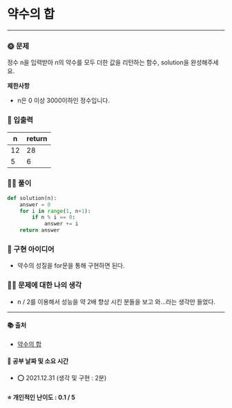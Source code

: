 # 약수의 합

-------
### 🌞 문제
정수 n을 입력받아 n의 약수를 모두 더한 값을 리턴하는 함수, solution을 완성해주세요.

<b>제한사항</b>  
- n은 0 이상 3000이하인 정수입니다.

### 📝 입출력
|n|return|
|---|---|
|12|28|
|5|6|

### 👩‍💻 풀이
```python
def solution(n):
    answer = 0
    for i in range(1, n+1):
        if n % i == 0:
            answer += i
    return answer
 ```

### 🔑 구현 아이디어
- 약수의 성질을 for문을 통해 구현하면 된다.
  
### 🙋‍♀ 문제에 대한 나의 생각
- n / 2를 이용해서 성능을 약 2배 향상 시킨 분들을 보고 와...라는 생각만 들었다.

-------------
#### 📚 출처
- [약수의 합](https://programmers.co.kr/learn/courses/30/lessons/12928)
#### 📅 공부 날짜 및 소요 시간
- ⭕ 2021.12.31 (생각 및 구현 : 2분)  
#### ⭐ 개인적인 난이도 : 0.1 / 5